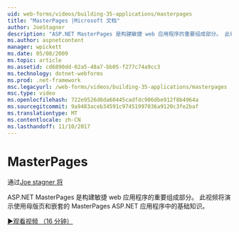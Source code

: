 ```yaml
---
uid: web-forms/videos/building-35-applications/masterpages
title: "MasterPages |Microsoft 文档"
author: JoeStagner
description: "ASP.NET MasterPages 是构建敏捷 web 应用程序的重要组成部分。 此视频将演示使用母版页和中的嵌套的 MasterPages 的基础知识..."
ms.author: aspnetcontent
manager: wpickett
ms.date: 05/08/2009
ms.topic: article
ms.assetid: cd6890dd-02a5-48a7-bb05-f277c74a9cc3
ms.technology: dotnet-webforms
ms.prod: .net-framework
msc.legacyurl: /web-forms/videos/building-35-applications/masterpages
msc.type: video
ms.openlocfilehash: 722e9526d8da60445cadfdc906dbe912f8b4964a
ms.sourcegitcommit: 9a9483aceb34591c97451997036a9120c3fe2baf
ms.translationtype: MT
ms.contentlocale: zh-CN
ms.lasthandoff: 11/10/2017
---
```

<a name="masterpages"></a>MasterPages
====================
通过[Joe stagner 将](https://github.com/JoeStagner)

ASP.NET MasterPages 是构建敏捷 web 应用程序的重要组成部分。 此视频将演示使用母版页和嵌套的 MasterPages ASP.NET 应用程序中的基础知识。

[&#9654;观看视频 （16 分钟）](https://channel9.msdn.com/Blogs/ASP-NET-Site-Videos/masterpages)
